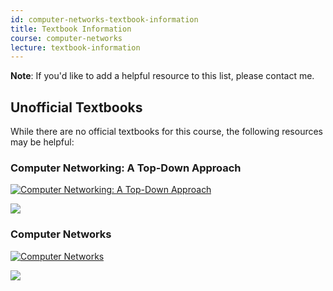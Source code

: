 ```yaml
---
id: computer-networks-textbook-information
title: Textbook Information
course: computer-networks
lecture: textbook-information
---
```


**Note**: If you'd like to add a helpful resource to this list, please contact me.

## Unofficial Textbooks

While there are no official textbooks for this course, the following resources may be helpful:

### Computer Networking: A Top-Down Approach

[![Computer Networking: A Top-Down Approach](//ws-na.amazon-adsystem.com/widgets/q?_encoding=UTF8&ASIN=0133594149&Format=_SL400_&ID=AsinImage&MarketPlace=US&ServiceVersion=20070822&WS=1&tag=omscsnotes-20&language=en_US)](https://www.amazon.com/gp/product/0133594149/ref=as_li_ss_il?ie=UTF8&linkCode=li3&tag=omscsnotes-20&linkId=29d4918d83d2f0784459fe42b7dab73e&language=en_US)

![](https://ir-na.amazon-adsystem.com/e/ir?t=omscsnotes-20&language=en_US&l=li3&o=1&a=0133594149)

### Computer Networks

[![Computer Networks](//ws-na.amazon-adsystem.com/widgets/q?_encoding=UTF8&ASIN=B006Y1BKGC&Format=_SL400_&ID=AsinImage&MarketPlace=US&ServiceVersion=20070822&WS=1&tag=omscsnotes-20&language=en_US)](https://www.amazon.com/gp/product/B006Y1BKGC/ref=as_li_ss_il?ie=UTF8&linkCode=li3&tag=omscsnotes-20&linkId=f3437257cf62d601c83898b8250d7a8c&language=en_US)

![](https://ir-na.amazon-adsystem.com/e/ir?t=omscsnotes-20&language=en_US&l=li3&o=1&a=B006Y1BKGC)
